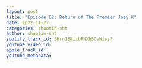 ```yaml
---
layout: post
title: "Episode 62: Return of The Premier Joey K"
date: 2022-11-27
categories: shootin-sht
author: shootin-sht
spotify_track_id: 3Hrn18KiibFNXh5GvWissF
youtube_video_id: 
apple_track_id: 
youtube_metadata: 
---
```

